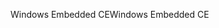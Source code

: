 <span data-ttu-id="edbd2-101">Windows Embedded CE</span><span class="sxs-lookup"><span data-stu-id="edbd2-101">Windows Embedded CE</span></span>